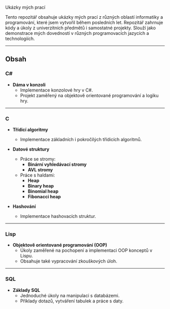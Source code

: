 Ukázky mých prací

Tento repozitář obsahuje ukázky mých prací z různých oblastí informatiky a programování, které jsem vytvořil během posledních let. Repozitář zahrnuje kódy a úkoly z univerzitních předmětů i samostatné projekty. Slouží jako demonstrace mých dovedností v různých programovacích jazycích a technologiích.

---

## Obsah

### C#  
- **Dáma v konzoli**  
  - Implementace konzolové hry v C#.  
  - Projekt zaměřený na objektově orientované programování a logiku hry.  

---

### C  
- **Třídicí algoritmy**  
  - Implementace základních i pokročilých třídicích algoritmů.  

- **Datové struktury**  
  - Práce se stromy:  
    - **Binární vyhledávací stromy**  
    - **AVL stromy**  
  - Práce s haldami:  
    - **Heap**  
    - **Binary heap**  
    - **Binomial heap**  
    - **Fibonacci heap**  

- **Hashování**  
  - Implementace hashovacích struktur.  

---

### Lisp  
- **Objektově orientované programování (OOP)**  
  - Úkoly zaměřené na pochopení a implementaci OOP konceptů v Lispu.  
  - Obsahuje také vypracování zkouškových úloh.  

---

### SQL  
- **Základy SQL**  
  - Jednoduché úkoly na manipulaci s databázemi.  
  - Příklady dotazů, vytváření tabulek a práce s daty.
